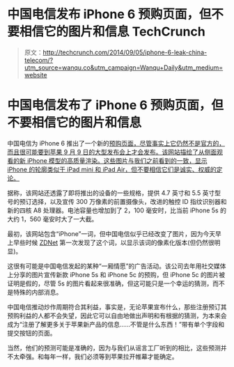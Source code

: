# 中国电信发布 iPhone 6 预购页面，但不要相信它的图片和信息 TechCrunch

> 原文：<http://techcrunch.com/2014/09/05/iphone-6-leak-china-telecom/?utm_source=wanqu.co&utm_campaign=Wanqu+Daily&utm_medium=website>



# 中国电信发布了 iPhone 6 预购页面，但不要相信它的图片和信息



中国电信为 iPhone 6 推出了一个新的[预购页面，尽管事实上它仍然不是官方的，而且很可能要到苹果 9 月 9 日的大型发布会上才会发布。该网站描绘了从侧面观看的新 iPhone 模型的高质量渲染。这些图片与我们之前看到的一致，显示 iPhone 的轮廓类似于 iPad mini 和 iPad Air，但不要相信它们是诚实、权威的定论。](http://www.189.cn/bj/zthd/yyiphone6/)

据称，该网站还透露了即将推出的设备的一些规格，提供 4.7 英寸和 5.5 英寸型号的预订选择，以及宣传 300 万像素的前置摄像头，改进的触控 ID 指纹识别器和新的四核 A8 处理器。电池容量也增加到了 2，100 毫安时，比当前 iPhone 5s 的大约 1，560 毫安时大了一大截。

最初，该网站包含“iPhone”一词，但中国电信似乎已经改变了图片，因为今天早上早些时候 [ZDNet](http://www.zdnet.com/chinese-carriers-post-possible-specs-and-names-for-iphone-6-7000033356/) 第一次发现了这个词，以显示该词的像素化版本(但仍然很明显)。

这很有可能是中国电信发起的某种“一厢情愿”的广告活动。该公司去年用社交媒体上分享的图片宣传新款 iPhone 5s 和 iPhone 5c 的预购，但 iPhone 5c 的图片被证明是假的，尽管 5s 的图片看起来很准确，但这可能只是一个幸运的猜测，而不是特殊的内部消息。

中国电信推动炒作周期符合其利益，事实是，无论苹果宣布什么，那些注册预订其预购利益的人都不会失望，因此它可以自由地做出声明和有根据的猜测，为本来会成为“注册了解更多关于苹果新产品的信息……不管是什么东西！”带有单个字段和提交按钮的页面。

当然，他们的预测可能是准确的，因为与我们从谣言工厂听到的相比，这些预测并不太牵强。和每年一样，我们必须等到苹果拉开帷幕才能确定。